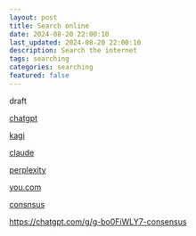 ```yaml
---
layout: post
title: Search online
date: 2024-08-20 22:00:10
last_updated: 2024-08-20 22:00:10
description: Search the internet
tags: searching
categories: searching
featured: false
---
```


draft

[chatgpt]: https://chatgpt.com/ "https://chatgpt.com/"

[chatgpt]

[kagi]: https://kagi.com/signin "https://kagi.com/signin"

[kagi]

[claude]: https://claude.ai/login?returnTo=%2F%3F "https://claude.ai/login?returnTo=%2F%3F"

[claude]

[perplexity]: https://www.perplexity.ai/ "https://www.perplexity.ai/"

[perplexity]

[you.com]: https://you.com/ "https://you.com/"

[you.com]

[consnsus]: https://consensus.app/ "https://consensus.app/"

[consnsus]

https://chatgpt.com/g/g-bo0FiWLY7-consensus
